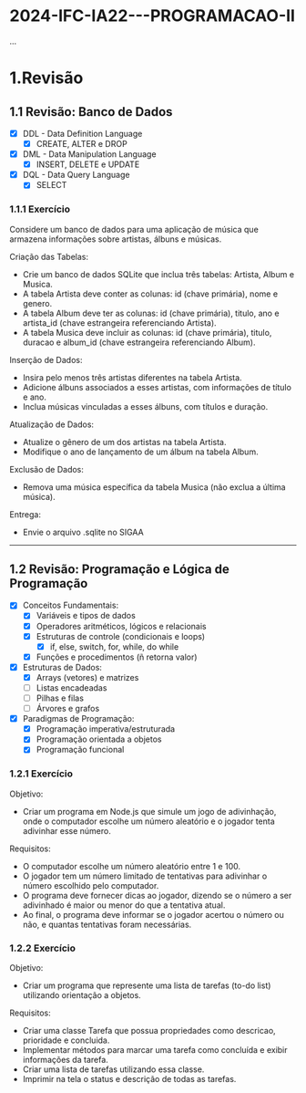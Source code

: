 # 2024-IFC-IA22---PROGRAMACAO-II
...

# 1.Revisão

## 1.1 Revisão: Banco de Dados

- [x] DDL - Data Definition Language
  - [x] CREATE, ALTER e DROP
- [x] DML - Data Manipulation Language
  - [x] INSERT, DELETE e UPDATE
- [x] DQL - Data Query Language
  - [x] SELECT
     
### 1.1.1 Exercício

Considere um banco de dados para uma aplicação de música que armazena informações sobre artistas, álbuns e músicas.

Criação das Tabelas:
- Crie um banco de dados SQLite que inclua três tabelas: Artista, Album e Musica.
- A tabela Artista deve conter as colunas: id (chave primária), nome e genero.
- A tabela Album deve ter as colunas: id (chave primária), titulo, ano e artista_id (chave estrangeira referenciando Artista).
- A tabela Musica deve incluir as colunas: id (chave primária), titulo, duracao e album_id (chave estrangeira referenciando Album).

Inserção de Dados:
- Insira pelo menos três artistas diferentes na tabela Artista.
- Adicione álbuns associados a esses artistas, com informações de título e ano.
- Inclua músicas vinculadas a esses álbuns, com títulos e duração.

Atualização de Dados:
- Atualize o gênero de um dos artistas na tabela Artista.
- Modifique o ano de lançamento de um álbum na tabela Album.

Exclusão de Dados:
- Remova uma música específica da tabela Musica (não exclua a última música).

Entrega:
- Envie o arquivo .sqlite no SIGAA

----------------------------------------------------------------

## 1.2 Revisão: Programação e Lógica de Programação

- [x] Conceitos Fundamentais:
  - [x] Variáveis e tipos de dados
  - [x] Operadores aritméticos, lógicos e relacionais
  - [x] Estruturas de controle (condicionais e loops)
    - [x] if, else, switch, for, while, do while
  - [x] Funções e procedimentos (ñ retorna valor)
- [x] Estruturas de Dados:
  - [x] Arrays (vetores) e matrizes
  - [ ] Listas encadeadas
  - [ ] Pilhas e filas
  - [ ] Árvores e grafos 
- [x] Paradigmas de Programação:
  - [x] Programação imperativa/estruturada
  - [x] Programação orientada a objetos
  - [x] Programação funcional
     
### 1.2.1 Exercício

Objetivo:
- Criar um programa em Node.js que simule um jogo de adivinhação, onde o computador escolhe um número aleatório e o jogador tenta adivinhar esse número.

Requisitos:
- O computador escolhe um número aleatório entre 1 e 100.
- O jogador tem um número limitado de tentativas para adivinhar o número escolhido pelo computador.
- O programa deve fornecer dicas ao jogador, dizendo se o número a ser adivinhado é maior ou menor do que a tentativa atual.
- Ao final, o programa deve informar se o jogador acertou o número ou não, e quantas tentativas foram necessárias.

### 1.2.2 Exercício

Objetivo:
- Criar um programa que represente uma lista de tarefas (to-do list) utilizando orientação a objetos.

Requisitos:
- Criar uma classe Tarefa que possua propriedades como descricao, prioridade e concluida.
- Implementar métodos para marcar uma tarefa como concluída e exibir informações da tarefa.
- Criar uma lista de tarefas utilizando essa classe.
- Imprimir na tela o status e descrição de todas as tarefas.
